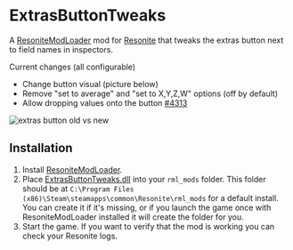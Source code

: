 # ExtrasButtonTweaks

A [ResoniteModLoader](https://github.com/resonite-modding-group/ResoniteModLoader) mod for [Resonite](https://resonite.com/) that tweaks the extras button next to field names in inspectors.

Current changes (all configurable)
- Change button visual (picture below)
- Remove "set to average" and "set to X,Y,Z,W" options (off by default)
- Allow dropping values onto the button [#4313](https://github.com/Yellow-Dog-Man/Resonite-Issues/issues/4313)

![extras button old vs new](https://github.com/art0007i/ExtrasButtonTweaks/assets/19620451/5bb29c7a-ebf8-49f7-92c8-4a350c0f09fb)

## Installation
1. Install [ResoniteModLoader](https://github.com/resonite-modding-group/ResoniteModLoader).
1. Place [ExtrasButtonTweaks.dll](https://github.com/art0007i/ExtrasButtonTweaks/releases/latest/download/ExtrasButtonTweaks.dll) into your `rml_mods` folder. This folder should be at `C:\Program Files (x86)\Steam\steamapps\common\Resonite\rml_mods` for a default install. You can create it if it's missing, or if you launch the game once with ResoniteModLoader installed it will create the folder for you.
1. Start the game. If you want to verify that the mod is working you can check your Resonite logs.
